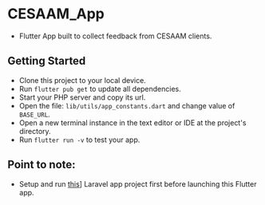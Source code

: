 # CESAAM_App

- Flutter App built to collect feedback from CESAAM clients.

## Getting Started

- Clone this project to your local device.
- Run `flutter pub get` to update all dependencies.
- Start your PHP server and copy its url.
- Open the file: `lib/utils/app_constants.dart` and change value of `BASE_URL`.
- Open a new terminal instance in the text editor or IDE at the project's directory.
- Run `flutter run -v` to test your app.

## Point to note:
- Setup and run [this](https://github.com/mwanagenzi/cesaam_feedback_web_app)] Laravel app project first before launching this Flutter app.
